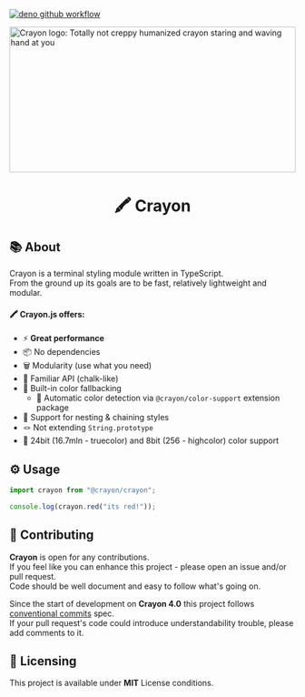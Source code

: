 <!-- TODO: Add coverage badge -->

[![deno github workflow](https://github.com/crayon-js/crayon/actions/workflows/deno.yml/badge.svg)](https://github.com/crayon-js/crayon/actions/workflows/deno.yml)

<img align="center" src="https://github.com/crayon-js/crayon/raw/main/docs/logo.svg" alt="Crayon logo: Totally not creppy humanized crayon staring and waving hand at you" height="256px" width="100%">

<h1 align="center">🖍️ Crayon</h1>

## 📚 About

Crayon is a terminal styling module written in TypeScript.\
From the ground up its goals are to be fast, relatively lightweight and modular.

#### 🖍️ Crayon.js offers:

- ⚡ **Great performance**
- 📦 No dependencies
- 🗑️ Modularity (use what you need)
- 🧐 Familiar API (chalk-like)
- 🦄 Built-in color fallbacking
  - 🎨 Automatic color detection via `@crayon/color-support` extension package
- 🔗 Support for nesting & chaining styles
- 🪢 Not extending `String.prototype`
- 🌈 24bit (16.7mln - truecolor) and 8bit (256 - highcolor) color support

## ⚙️ Usage

```ts
import crayon from "@crayon/crayon";

console.log(crayon.red("its red!"));
```

<!-- TODO: Change this after restructuring repos
## 🧩 Extensions

To add new functionality to Crayon you can use ready or create your own extensions.\
Crayon's extensions are stored in [src/extensions](./src/extensions/)
-->

## 🤝 Contributing

**Crayon** is open for any contributions. <br /> If you feel like you can enhance this project -
please open an issue and/or pull request. <br /> Code should be well document and easy to follow
what's going on.

Since the start of development on **Crayon 4.0** this project follows
[conventional commits](https://www.conventionalcommits.org/en/v1.0.0/) spec.
<br /> If your pull request's code could introduce understandability trouble, please add comments to
it.

## 📝 Licensing

This project is available under **MIT** License conditions.
